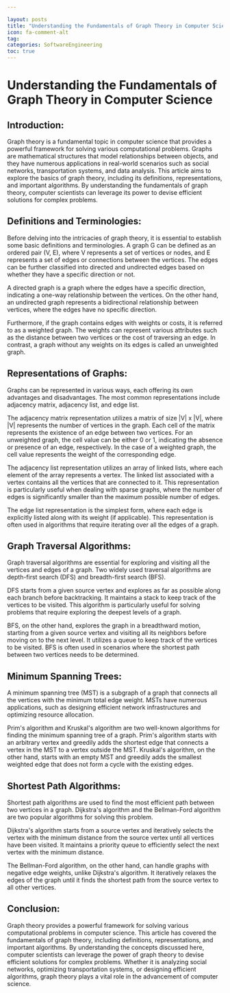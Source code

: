 ```yaml
---

layout: posts
title: "Understanding the Fundamentals of Graph Theory in Computer Science"
icon: fa-comment-alt
tag:      
categories: SoftwareEngineering
toc: true
---
```




# Understanding the Fundamentals of Graph Theory in Computer Science

## Introduction:

Graph theory is a fundamental topic in computer science that provides a powerful framework for solving various computational problems. Graphs are mathematical structures that model relationships between objects, and they have numerous applications in real-world scenarios such as social networks, transportation systems, and data analysis. This article aims to explore the basics of graph theory, including its definitions, representations, and important algorithms. By understanding the fundamentals of graph theory, computer scientists can leverage its power to devise efficient solutions for complex problems.

## Definitions and Terminologies:

Before delving into the intricacies of graph theory, it is essential to establish some basic definitions and terminologies. A graph G can be defined as an ordered pair (V, E), where V represents a set of vertices or nodes, and E represents a set of edges or connections between the vertices. The edges can be further classified into directed and undirected edges based on whether they have a specific direction or not.

A directed graph is a graph where the edges have a specific direction, indicating a one-way relationship between the vertices. On the other hand, an undirected graph represents a bidirectional relationship between vertices, where the edges have no specific direction.

Furthermore, if the graph contains edges with weights or costs, it is referred to as a weighted graph. The weights can represent various attributes such as the distance between two vertices or the cost of traversing an edge. In contrast, a graph without any weights on its edges is called an unweighted graph.

## Representations of Graphs:

Graphs can be represented in various ways, each offering its own advantages and disadvantages. The most common representations include adjacency matrix, adjacency list, and edge list.

The adjacency matrix representation utilizes a matrix of size |V| x |V|, where |V| represents the number of vertices in the graph. Each cell of the matrix represents the existence of an edge between two vertices. For an unweighted graph, the cell value can be either 0 or 1, indicating the absence or presence of an edge, respectively. In the case of a weighted graph, the cell value represents the weight of the corresponding edge.

The adjacency list representation utilizes an array of linked lists, where each element of the array represents a vertex. The linked list associated with a vertex contains all the vertices that are connected to it. This representation is particularly useful when dealing with sparse graphs, where the number of edges is significantly smaller than the maximum possible number of edges.

The edge list representation is the simplest form, where each edge is explicitly listed along with its weight (if applicable). This representation is often used in algorithms that require iterating over all the edges of a graph.

## Graph Traversal Algorithms:

Graph traversal algorithms are essential for exploring and visiting all the vertices and edges of a graph. Two widely used traversal algorithms are depth-first search (DFS) and breadth-first search (BFS).

DFS starts from a given source vertex and explores as far as possible along each branch before backtracking. It maintains a stack to keep track of the vertices to be visited. This algorithm is particularly useful for solving problems that require exploring the deepest levels of a graph.

BFS, on the other hand, explores the graph in a breadthward motion, starting from a given source vertex and visiting all its neighbors before moving on to the next level. It utilizes a queue to keep track of the vertices to be visited. BFS is often used in scenarios where the shortest path between two vertices needs to be determined.

## Minimum Spanning Trees:

A minimum spanning tree (MST) is a subgraph of a graph that connects all the vertices with the minimum total edge weight. MSTs have numerous applications, such as designing efficient network infrastructures and optimizing resource allocation.

Prim's algorithm and Kruskal's algorithm are two well-known algorithms for finding the minimum spanning tree of a graph. Prim's algorithm starts with an arbitrary vertex and greedily adds the shortest edge that connects a vertex in the MST to a vertex outside the MST. Kruskal's algorithm, on the other hand, starts with an empty MST and greedily adds the smallest weighted edge that does not form a cycle with the existing edges.

## Shortest Path Algorithms:

Shortest path algorithms are used to find the most efficient path between two vertices in a graph. Dijkstra's algorithm and the Bellman-Ford algorithm are two popular algorithms for solving this problem.

Dijkstra's algorithm starts from a source vertex and iteratively selects the vertex with the minimum distance from the source vertex until all vertices have been visited. It maintains a priority queue to efficiently select the next vertex with the minimum distance.

The Bellman-Ford algorithm, on the other hand, can handle graphs with negative edge weights, unlike Dijkstra's algorithm. It iteratively relaxes the edges of the graph until it finds the shortest path from the source vertex to all other vertices.

## Conclusion:

Graph theory provides a powerful framework for solving various computational problems in computer science. This article has covered the fundamentals of graph theory, including definitions, representations, and important algorithms. By understanding the concepts discussed here, computer scientists can leverage the power of graph theory to devise efficient solutions for complex problems. Whether it is analyzing social networks, optimizing transportation systems, or designing efficient algorithms, graph theory plays a vital role in the advancement of computer science.